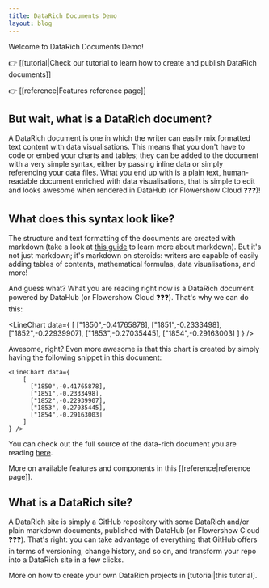 ```yaml
---
title: DataRich Documents Demo
layout: blog
---
```

Welcome to DataRich Documents Demo!

👉 [[tutorial|Check our tutorial to learn how to create and publish DataRich documents]]

👉 [[reference|Features reference page]]
## But wait, what is a DataRich document?

A DataRich document is one in which the writer can easily mix formatted text content with data visualisations. This means that you don't have to code or embed your charts and tables; they can be added to the document with a very simple syntax, either by passing inline data or simply referencing your data files. What you end up with is a plain text, human-readable document enriched with data visualisations, that is simple to edit and looks awesome when rendered in DataHub (or Flowershow Cloud ❓❓❓)!

## What does this syntax look like?

The structure and text formatting of the documents are created with markdown (take a look at [this guide](https://www.datopian.com/playbook/markdown) to learn more about markdown). But it's not just markdown; it's markdown on steroids: writers are capable of easily adding tables of contents, mathematical formulas, data visualisations, and more!

And guess what? What you are reading right now is a DataRich document powered by DataHub (or Flowershow Cloud ❓❓❓). That's why we can do this:

<LineChart data={
    [
      ["1850",-0.41765878],
      ["1851",-0.2333498],
      ["1852",-0.22939907],
      ["1853",-0.27035445],
      ["1854",-0.29163003]
    ]
} />

Awesome, right? Even more awesome is that this chart is created by simply having the following snippet in this document:

```
<LineChart data={
    [
      ["1850",-0.41765878],
      ["1851",-0.2333498],
      ["1852",-0.22939907],
      ["1853",-0.27035445],
      ["1854",-0.29163003]
    ]
} />
```

You can check out the full source of the data-rich document you are reading [here](https://github.com/datopian/datarich-demo).

More on available features and components in this [[reference|reference page]].

## What is a DataRich site?

A DataRich site is simply a GitHub repository with some DataRich and/or plain markdown documents, published with DataHub (or Flowershow Cloud ❓❓❓). That's right: you can take advantage of everything that GitHub offers in terms of versioning, change history, and so on, and transform your repo into a DataRich site in a few clicks.

More on how to create your own DataRich projects in [tutorial|this tutorial].
